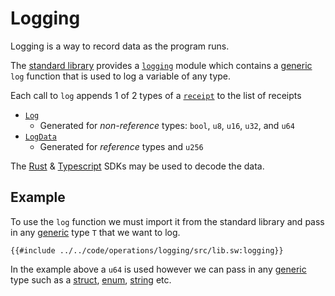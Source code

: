 # Logging

Logging is a way to record data as the program runs.

The [standard library](https://github.com/FuelLabs/sway/tree/master/sway-lib-std) provides a [`logging`](https://github.com/FuelLabs/sway/blob/master/sway-lib-std/src/logging.sw) module which contains a [generic](../language/generics/index.md) `log` function that is used to log a variable of any type.

Each call to `log` appends 1 of 2 types of a [`receipt`](https://fuellabs.github.io/fuel-specs/master/protocol/abi/receipts.html) to the list of receipts

- [`Log`](https://fuellabs.github.io/fuel-specs/master/protocol/abi/receipts.html#log-receipt)
  - Generated for _non-reference_ types: `bool`, `u8`, `u16`, `u32`, and `u64`
- [`LogData`](https://fuellabs.github.io/fuel-specs/master/protocol/abi/receipts.html#logdata-receipt)
  - Generated for _reference_ types and `u256`

The [Rust](https://fuellabs.github.io/fuels-rs/latest/) & [Typescript](https://fuellabs.github.io/fuels-ts/) SDKs may be used to decode the data.

## Example

To use the `log` function we must import it from the standard library and pass in any [generic](../language/generics/index.md) type `T` that we want to log.

```sway
{{#include ../../code/operations/logging/src/lib.sw:logging}}
```

In the example above a `u64` is used however we can pass in any [generic](../language/generics/index.md) type such as a [struct](../language/built-ins/structs.md), [enum](../language/built-ins/enums.md), [string](../language/built-ins/string.md) etc.
